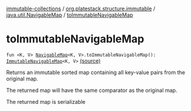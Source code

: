 [immutable-collections](../../index.md) / [org.platestack.structure.immutable](../index.md) / [java.util.NavigableMap](index.md) / [toImmutableNavigableMap](.)

# toImmutableNavigableMap

`fun <K, V> `[`NavigableMap`](http://docs.oracle.com/javase/6/docs/api/java/util/NavigableMap.html)`<K, V>.toImmutableNavigableMap(): `[`ImmutableNavigableMap`](../-immutable-navigable-map/index.md)`<K, V>` [(source)](https://github.com/PlateStack/immutable-collections/blob/v0.1.0-alpha/src/main/kotlin/org/platestack/structure/immutable/ImmutableMaps.kt#L257)

Returns an immutable sorted map containing all key-value pairs from the original map.

The returned map will have the same comparator as the original map.

The returned map is serializable

